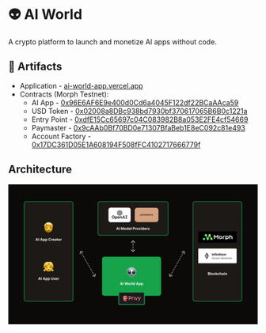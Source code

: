 # 👽 AI World

A crypto platform to launch and monetize AI apps without code.

## 🔗 Artifacts

- Application - [ai-world-app.vercel.app](https://ai-world-app.vercel.app/)
- Contracts (Morph Testnet):
  - AI App - [0x96E6AF6E9e400d0Cd6a4045F122df22BCaAAca59](https://explorer-testnet.morphl2.io/address/0x96E6AF6E9e400d0Cd6a4045F122df22BCaAAca59)
  - USD Token - [0x02008a8DBc938bd7930bf370617065B6B0c1221a](https://explorer-testnet.morphl2.io/address/0x02008a8DBc938bd7930bf370617065B6B0c1221a)
  - Entry Point - [0xdfE15Cc65697c04C083982B8a053E2FE4cf54669](https://explorer-testnet.morphl2.io/address/0x96E6AF6E9e400d0Cd6a4045F122df22BCaAAca59)
  - Paymaster - [0x9cAAb0Bf70BD0e71307BfaBeb1E8eC092c81e493](https://explorer-testnet.morphl2.io/address/0x9cAAb0Bf70BD0e71307BfaBeb1E8eC092c81e493)
  - Account Factory - [0x17DC361D05E1A608194F508fFC4102717666779f](https://explorer-testnet.morphl2.io/address/0x17DC361D05E1A608194F508fFC4102717666779f)

## Architecture

![Architecture](Architecture.png)
